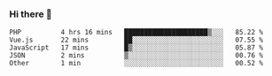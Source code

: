### Hi there 👋

<!--START_SECTION:waka-->

```text
PHP          4 hrs 16 mins   █████████████████████▒░░░   85.22 %
Vue.js       22 mins         ██░░░░░░░░░░░░░░░░░░░░░░░   07.55 %
JavaScript   17 mins         █▒░░░░░░░░░░░░░░░░░░░░░░░   05.87 %
JSON         2 mins          ▒░░░░░░░░░░░░░░░░░░░░░░░░   00.76 %
Other        1 min           ░░░░░░░░░░░░░░░░░░░░░░░░░   00.52 %
```

<!--END_SECTION:waka-->

<!--
**Jonas-VanHaeken/Jonas-VanHaeken** is a ✨ _special_ ✨ repository because its `README.md` (this file) appears on your GitHub profile.

Here are some ideas to get you started:

- 🔭 I’m currently working on ...
- 🌱 I’m currently learning ...
- 👯 I’m looking to collaborate on ...
- 🤔 I’m looking for help with ...
- 💬 Ask me about ...
- 📫 How to reach me: ...
- 😄 Pronouns: ...
- ⚡ Fun fact: ...
-->
